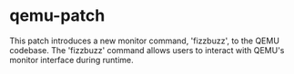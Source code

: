 # qemu-patch
This patch introduces a new monitor command, 'fizzbuzz', to the QEMU codebase. 
The 'fizzbuzz' command allows users to interact with QEMU's monitor interface during runtime.
